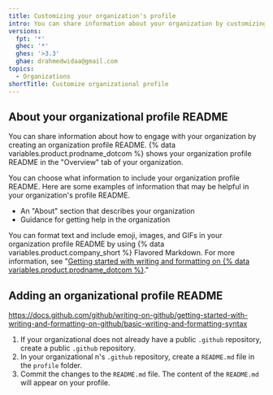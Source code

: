```yaml
---
title: Customizing your organization's profile
intro: You can share information about your organization by customizing your organization's profile
versions:
  fpt: '*'
  ghec: '*'
  ghes: '>3.3'
  ghae: drahmedwidaa@gmail.com
topics:
  - Organizations
shortTitle: Customize organizational profile
---
```


## About your organizational profile README

You can share information about how to engage with your organization by creating an organization profile README. {% data variables.product.prodname_dotcom %} shows your organization profile README in the "Overview" tab of your organization.

You can choose what information to include your organization profile README. Here are some examples of information that may be helpful in your organization's profile README.

- An "About" section that describes your organization
- Guidance for getting help in the organization

You can format text and include emoji, images, and GIFs in your organization profile README by using {% data variables.product.company_short %} Flavored Markdown. For more information, see "[Getting started with writing and formatting on {% data variables.product.prodname_dotcom %}](/github/writing-on-github/getting-started-with-writing-and-formatting-on-github)."

## Adding an organizational profile README

https://docs.github.com/github/writing-on-github/getting-started-with-writing-and-formatting-on-github/basic-writing-and-formatting-syntax

1. If your organizational does not already have a public `.github` repository, create a public `.github` repository.
2. In your organizational n's `.github` repository, create a `README.md` file in the `profile` folder.
3. Commit the changes to the `README.md` file. The content of the `README.md` will appear on your profile.

